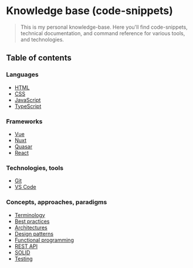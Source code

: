 #  Knowledge base (code-snippets)

> This is my personal knowledge-base. Here you'll find code-snippets,
technical documentation, and command reference for various tools, and technologies.

## Table of contents

###  Languages

- [HTML](./html/readme.md)
- [CSS](./css/readme.md)
- [JavaScript](./javascript/)
- [TypeScript](./typescript/readme.md)

### Frameworks

- [Vue](./vue/readme.md)
- [Nuxt](./nuxt/readme.md)
- [Quasar](./quasar/readme.md)
- [React](./react/readme.md)

### Technologies, tools

- [Git](./git)
- [VS Code](./vscode)

### Concepts, approaches, paradigms

- [Terminology](./terminology.md)
- [Best practices](./best-practices.md)
- [Architectures](./architectures/readme.md)
- [Design patterns](./design-patterns/readme.md)
- [Functional programming](./fp/readme.md)
- [REST API](./rest-api/readme.md)
- [SOLID](./solid/readme.md)
- [Testing](./testing/readme.md)